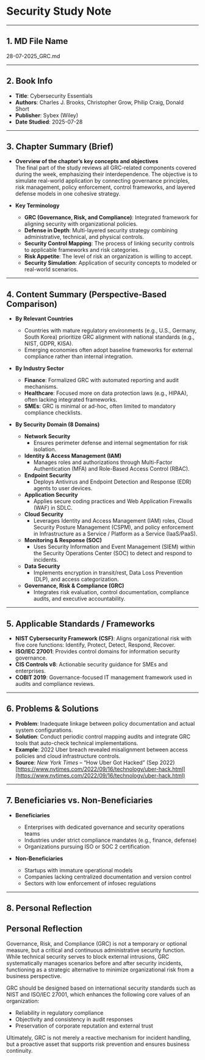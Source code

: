 # Security Study Note

---

## 1. MD File Name  
28-07-2025_GRC.md

---

## 2. Book Info  
- **Title**: Cybersecurity Essentials  
- **Authors**: Charles J. Brooks, Christopher Grow, Philip Craig, Donald Short  
- **Publisher**: Sybex (Wiley)  
- **Date Studied**: 2025-07-28  

---

## 3. Chapter Summary (Brief)  
- **Overview of the chapter’s key concepts and objectives**  
  The final part of the study reviews all GRC-related components covered during the week, emphasizing their interdependence. The objective is to simulate real-world application by connecting governance principles, risk management, policy enforcement, control frameworks, and layered defense models in one cohesive strategy.

- **Key Terminology**  
  - **GRC (Governance, Risk, and Compliance)**: Integrated framework for aligning security with organizational policies.  
  - **Defense in Depth**: Multi-layered security strategy combining administrative, technical, and physical controls.  
  - **Security Control Mapping**: The process of linking security controls to applicable frameworks and risk categories.  
  - **Risk Appetite**: The level of risk an organization is willing to accept.  
  - **Security Simulation**: Application of security concepts to modeled or real-world scenarios.

---

## 4. Content Summary (Perspective-Based Comparison)

- **By Relevant Countries**  
  - Countries with mature regulatory environments (e.g., U.S., Germany, South Korea) prioritize GRC alignment with national standards (e.g., NIST, GDPR, KISA).  
  - Emerging economies often adopt baseline frameworks for external compliance rather than internal integration.

- **By Industry Sector**  
  - **Finance**: Formalized GRC with automated reporting and audit mechanisms.  
  - **Healthcare**: Focused more on data protection laws (e.g., HIPAA), often lacking integrated frameworks.  
  - **SMEs**: GRC is minimal or ad-hoc, often limited to mandatory compliance checklists.

- **By Security Domain (8 Domains)**  
  - **Network Security**  
    - Ensures perimeter defense and internal segmentation for risk isolation.  
  - **Identity & Access Management (IAM)**  
    - Manages roles and authorizations through Multi-Factor Authentication (MFA) and Role-Based Access Control (RBAC).  
  - **Endpoint Security**  
    - Deploys Antivirus and Endpoint Detection and Response (EDR) agents to user devices.  
  - **Application Security**  
    - Applies secure coding practices and Web Application Firewalls (WAF) in SDLC.  
  - **Cloud Security**  
    - Leverages Identity and Access Management (IAM) roles, Cloud Security Posture Management (CSPM), and policy enforcement in Infrastructure as a Service / Platform as a Service (IaaS/PaaS).  
  - **Monitoring & Response (SOC)**  
    - Uses Security Information and Event Management (SIEM) within the Security Operations Center (SOC) to detect and respond to incidents.  
  - **Data Security**  
    - Implements encryption in transit/rest, Data Loss Prevention (DLP), and access categorization.  
  - **Governance, Risk & Compliance (GRC)**  
    - Integrates risk evaluation, control documentation, compliance audits, and executive accountability.

---

## 5. Applicable Standards / Frameworks  
- **NIST Cybersecurity Framework (CSF)**: Aligns organizational risk with five core functions: Identify, Protect, Detect, Respond, Recover.  
- **ISO/IEC 27001**: Provides control domains for information security governance.  
- **CIS Controls v8**: Actionable security guidance for SMEs and enterprises.  
- **COBIT 2019**: Governance-focused IT management framework used in audits and compliance reviews.

---

## 6. Problems & Solutions  
- **Problem**: Inadequate linkage between policy documentation and actual system configurations.  
- **Solution**: Conduct periodic control mapping audits and integrate GRC tools that auto-check technical implementations.  
- **Example**: 2022 Uber breach revealed misalignment between access policies and cloud infrastructure controls.  
- **Source**: *New York Times* – “How Uber Got Hacked” (Sep 2022)  
  [https://www.nytimes.com/2022/09/16/technology/uber-hack.html](https://www.nytimes.com/2022/09/16/technology/uber-hack.html)

---

## 7. Beneficiaries vs. Non-Beneficiaries  
- **Beneficiaries**  
  - Enterprises with dedicated governance and security operations teams  
  - Industries under strict compliance mandates (e.g., finance, defense)  
  - Organizations pursuing ISO or SOC 2 certification

- **Non-Beneficiaries**  
  - Startups with immature operational models  
  - Companies lacking centralized documentation and version control  
  - Sectors with low enforcement of infosec regulations

---

## 8. Personal Reflection  
## Personal Reflection

Governance, Risk, and Compliance (GRC) is not a temporary or optional measure, but a critical and continuous administrative security function.  
While technical security serves to block external intrusions, GRC systematically manages scenarios before and after security incidents, functioning as a strategic alternative to minimize organizational risk from a business perspective.

GRC should be designed based on international security standards such as NIST and ISO/IEC 27001, which enhances the following core values of an organization:

- Reliability in regulatory compliance  
- Objectivity and consistency in audit responses  
- Preservation of corporate reputation and external trust

Ultimately, GRC is not merely a reactive mechanism for incident handling, but a proactive asset that supports risk prevention and ensures business continuity.
